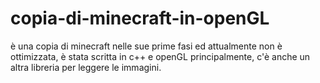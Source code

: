 # copia-di-minecraft-in-openGL
è una copia di minecraft nelle sue prime fasi ed attualmente non è ottimizzata, è stata scritta in c++ e openGL principalmente, c'è anche un altra libreria per leggere le immagini.
